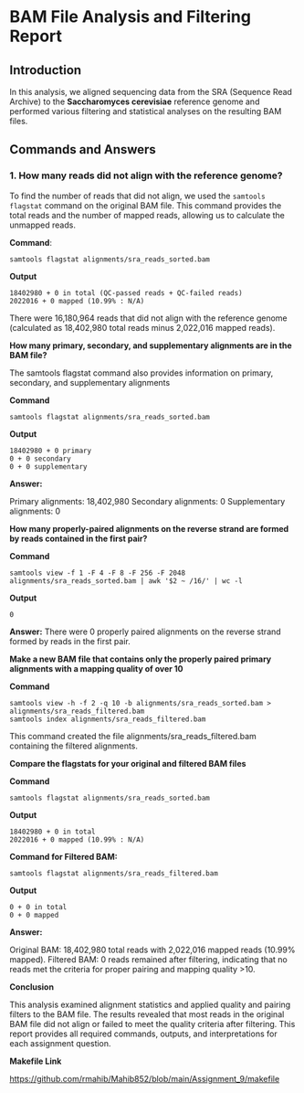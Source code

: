 # BAM File Analysis and Filtering Report

## Introduction
In this analysis, we aligned sequencing data from the SRA (Sequence Read Archive) to the **Saccharomyces cerevisiae** reference genome and performed various filtering and statistical analyses on the resulting BAM files.

## Commands and Answers

### 1. How many reads did not align with the reference genome?
To find the number of reads that did not align, we used the `samtools flagstat` command on the original BAM file. This command provides the total reads and the number of mapped reads, allowing us to calculate the unmapped reads.

**Command**:

````
samtools flagstat alignments/sra_reads_sorted.bam
````

**Output**
````
18402980 + 0 in total (QC-passed reads + QC-failed reads)
2022016 + 0 mapped (10.99% : N/A)
````
There were 16,180,964 reads that did not align with the reference genome (calculated as 18,402,980 total reads minus 2,022,016 mapped reads).

**How many primary, secondary, and supplementary alignments are in the BAM file?**

The samtools flagstat command also provides information on primary, secondary, and supplementary alignments

**Command**

````
samtools flagstat alignments/sra_reads_sorted.bam
````

**Output**

````
18402980 + 0 primary
0 + 0 secondary
0 + 0 supplementary
````
**Answer:**

Primary alignments: 18,402,980
Secondary alignments: 0
Supplementary alignments: 0

**How many properly-paired alignments on the reverse strand are formed by reads contained in the first pair?**

**Command**

````
samtools view -f 1 -F 4 -F 8 -F 256 -F 2048 alignments/sra_reads_sorted.bam | awk '$2 ~ /16/' | wc -l
````

**Output**
````
0
````
**Answer:** 
There were 0 properly paired alignments on the reverse strand formed by reads in the first pair.

**Make a new BAM file that contains only the properly paired primary alignments with a mapping quality of over 10**

**Command**

````
samtools view -h -f 2 -q 10 -b alignments/sra_reads_sorted.bam > alignments/sra_reads_filtered.bam
samtools index alignments/sra_reads_filtered.bam
````
This command created the file alignments/sra_reads_filtered.bam containing the filtered alignments.

**Compare the flagstats for your original and filtered BAM files**

**Command**

````
samtools flagstat alignments/sra_reads_sorted.bam
````
**Output**

````
18402980 + 0 in total
2022016 + 0 mapped (10.99% : N/A)
````
**Command for Filtered BAM:**

````
samtools flagstat alignments/sra_reads_filtered.bam
````
**Output**

````
0 + 0 in total
0 + 0 mapped
````

**Answer:**

Original BAM: 18,402,980 total reads with 2,022,016 mapped reads (10.99% mapped).
Filtered BAM: 0 reads remained after filtering, indicating that no reads met the criteria for proper pairing and mapping quality >10.

**Conclusion**

This analysis examined alignment statistics and applied quality and pairing filters to the BAM file. The results revealed that most reads in the original BAM file did not align or failed to meet the quality criteria after filtering. This report provides all required commands, outputs, and interpretations for each assignment question.

**Makefile Link**

https://github.com/rmahib/Mahib852/blob/main/Assignment_9/makefile
